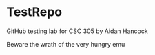 # TestRepo
GitHub testing lab for CSC 305 by Aidan Hancock

Beware the wrath of the very hungry emu
